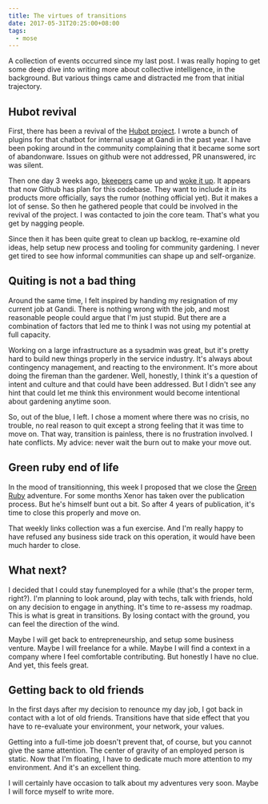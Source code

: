 ```yaml
---
title: The virtues of transitions
date: 2017-05-31T20:25:00+08:00
tags:
  - mose
---
```

A collection of events occurred since my last post. I was really hoping to
get some deep dive into writing more about collective intelligence, in the background.
But various things came and distracted me from that initial trajectory.

## Hubot revival

First, there has been a revival of the [Hubot project][hubot]. I wrote a bunch of 
plugins for that chatbot for internal usage at Gandi in the past year. I have been poking
around in the community complaining that it became some sort of abandonware. Issues on github
were not addressed, PR unanswered, irc was silent.

Then one day 3 weeks ago, [bkeepers][bkeepers] came up and [woke it up][hubot_roadmap]. 
It appears that now Github has plan for this codebase. They want to include it in its products 
more officially, says the rumor (nothing official yet). But it makes a lot of sense. 
So then he gathered people that could be involved in the revival of the project. I was
contacted to join the core team. That's what you get by nagging people.

Since then it has been quite great to clean up backlog, re-examine old ideas, help setup
new process and tooling for community gardening. I never get tired to see how informal 
communities can shape up and self-organize.

## Quiting is not a bad thing

Around the same time, I felt inspired by handing my resignation of my current job at Gandi.
There is nothing wrong with the job, and most reasonable people could argue that I'm just stupid.
But there are a combination of factors that led me to think I was not using my potential at 
full capacity.

Working on a large infrastructure as a sysadmin was great, but it's pretty hard to build new things
properly in the service industry. It's always about contingency management, and reacting to the environment.
It's more about doing the fireman than the gardener. Well, honestly, I think it's a question of intent 
and culture and that could have been addressed. But I didn't see any hint that could let me think this
environment would become intentional about gardening anytime soon.

So, out of the blue, I left. I chose a moment where there was no crisis, no trouble, no real reason 
to quit except a strong feeling that it was time to move on. That way, transition is painless, there 
is no frustration involved. I hate conflicts. My advice: never wait the burn out to make your move out.

## Green ruby end of life

In the mood of transitionning, this week I proposed that we close the [Green Ruby][greenruby] adventure. 
For some months Xenor has taken over the publication process. But he's himself bunt out a bit.
So after 4 years of publication, it's time to close this properly and move on.

That weekly links collection was a fun exercise. And I'm really happy to have refused any business 
side track on this operation, it would have been much harder to close.

## What next?

I decided that I could stay funemployed for a while (that's the proper term, right?). I'm planning 
to look around, play with techs, talk with friends, hold on any decision to engage in anything. 
It's time to re-assess my roadmap. This is what is great in transitions. 
By losing contact with the ground, you can feel the direction of the wind.

Maybe I will get back to entrepreneurship, and setup some business venture. Maybe I will freelance for a while.
Maybe I will find a context in a company where I feel comfortable contributing. But honestly I have no clue.
And yet, this feels great.

## Getting back to old friends

In the first days after my decision to renounce my day job, I got back in contact with a lot of old friends.
Transitions have that side effect that you have to re-evaluate your environment, your network, your values.

Getting into a full-time job doesn't prevent that, of course, but you cannot give the same attention.
The center of gravity of an employed person is static. Now that I'm floating, I have to dedicate much more 
attention to my environment. And it's an excellent thing.

I will certainly have occasion to talk about my adventures very soon. Maybe I will force myself to write more. 


[hubot]: https://github.com/github/hubot
[bkeepers]: https://github.com/bkeepers
[hubot_roadmap]: https://github.com/github/hubot/blob/master/ROADMAP.md
[greenruby]: http://greenruby.org
